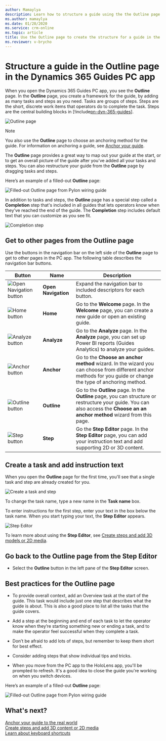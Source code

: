 ```yaml
---
author: Mamaylya
description: Learn how to structure a guide using the the Outline page in the Dynamics 365 Guides PC app
ms.author: mamaylya
ms.date: 01/28/2020
ms.service: crm-online
ms.topic: article
title: Use the Outline page to create the structure for a guide in the Dynamics 365 Guides PC app
ms.reviewer: v-brycho
---
```


# Structure a guide in the Outline page in the Dynamics 365 Guides PC app

When you open the Dynamics 365 Guides PC app, you see the **Outline** page. In the **Outline** page, you create a framework for the guide, by adding as many tasks and steps as you need. Tasks are groups of steps. Steps are the short, discrete work items that operators do to complete the task. Steps are the central building blocks in [!include[pn-dyn-365-guides](../includes/pn-dyn-365-guides.md)].

![Outline page](media/outline-page-2.PNG "Outline page")

>[!NOTE]
>You also use the **Outline** page to choose an anchoring method for the guide. For information on anchoring a guide, see [Anchor your guide](anchor.md).

The **Outline** page provides a great way to map out your guide at the start, or to get an overall picture of the guide after you’ve added all your tasks and steps. You can also restructure your guide from the **Outline** page by dragging tasks and steps.

Here’s an example of a filled-out **Outline** page:

![Filled-out Outline page from Pylon wiring guide](media/finished-outline-page.png "Filled-out Outline page from Pylon wiring guide")

In addition to tasks and steps, the **Outline** page has a special step called a **Completion** step that's included in all guides that lets operators know when they’ve reached the end of the guide. The **Completion** step includes default text that you can customize as you see fit.

![Completion step](media/completion-step.PNG "Completion step")

## Get to other pages from the Outline page

Use the buttons in the navigation bar on the left side of the **Outline** page to get to other pages in the PC app. The following table describes the navigation bar buttons.

|Button|Name|Description|
|--------|----------------|----------------------------------------------------------|
|![Open Navigation button](media/open-navigation-button.png "Open Navigation button")|**Open Navigation**|Expand the navigation bar to included descriptors for each button.|
|![Home button](media/home-button-pc-app.png "Home button")|**Home**|Go to the **Welcome** page. In the **Welcome** page, you can create a new guide or open an existing guide.|
|![Analyze button](media/analyze-button-pc-app.png "Analyze button")|**Analyze**|Go to the **Analyze** page. In the **Analyze** page, you can set up Power BI reports (Guides Analytics) to analyze your guides.|
|![Anchor button](media/anchor-button-pc-app.png "Anchor button")|**Anchor**|Go to the **Choose an anchor method** wizard. In the wizard you can choose from different anchor methods for you guide or change the type of anchoring method.|
|![Outline button](media/outline-button-pc-app.png "Outline button")|**Outline**|Go to the **Outline** page. In the **Outline** page, you can structure or restructure your guide. You can also access the **Choose an an anchor method** wizard from this page.|
|![Step button](media/step-button-pc-app.png "Step button")|**Step**|Go the **Step Editor** page. In the **Step Editor** page, you can add your instruction text and add supporting 2D or 3D content.|

## Create a task and add instruction text

When you open the **Outline** page for the first time, you'll see that a single task and step are already created for you. 

![Create a task and step](media/outline-page-3.PNG "Create a task and step")

To change the task name, type a new name in the **Task name** box.

To enter instructions for the first step, enter your text in the box below the task name. When you start typing your text, the **Step Editor** appears.

   ![Step Editor](media/step-editor.PNG "Step Editor")

To learn more about using the **Step Editor**, see [Create steps and add 3D models or 2D media](create-steps-assign-media.md).

## Go back to the Outline page from the Step Editor

- Select the **Outline** button in the left pane of the **Step Editor** screen.

## Best practices for the Outline page

- To provide overall context, add an Overview task at the start of the guide. This task would include just one step that describes what the guide is about. This is also a good place to list all the tasks that the guide covers. 

- Add a step at the beginning and end of each task to let the operator know when they’re starting something new or ending a task, and to make the operator feel successful when they complete a task.

- Don’t be afraid to add lots of steps, but remember to keep them short for best effect. 

- Consider adding steps that show individual tips and tricks. 

- When you move from the PC app to the HoloLens app, you'll be prompted to refresh. It's a good idea to close the guide you're working on when you switch devices. 

Here’s an example of a filled-out **Outline** page:

![Filled-out Outline page from Pylon wiring guide](media/finished-outline-page.png "Filled-out Outline page from Pylon wiring guide")
  
## What's next?

[Anchor your guide to the real world](anchor.md)<br>
[Create steps and add 3D content or 2D media](create-steps-assign-media.md)<br>
[Learn about keyboard shortcuts](keyboard-shortcuts-pc-app.md)<br>

